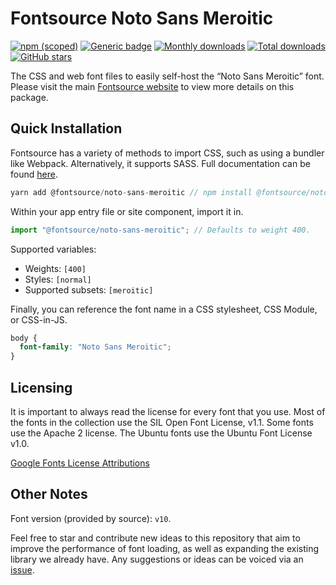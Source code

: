 # Fontsource Noto Sans Meroitic

[![npm (scoped)](https://img.shields.io/npm/v/@fontsource/noto-sans-meroitic?color=brightgreen)](https://www.npmjs.com/package/@fontsource/noto-sans-meroitic) [![Generic badge](https://img.shields.io/badge/fontsource-passing-brightgreen)](https://github.com/fontsource/fontsource) [![Monthly downloads](https://badgen.net/npm/dm/@fontsource/noto-sans-meroitic)](https://github.com/fontsource/fontsource) [![Total downloads](https://badgen.net/npm/dt/@fontsource/noto-sans-meroitic)](https://github.com/fontsource/fontsource) [![GitHub stars](https://img.shields.io/github/stars/fontsource/fontsource.svg?style=social&label=Star)](https://github.com/fontsource/fontsource/stargazers)

The CSS and web font files to easily self-host the “Noto Sans Meroitic” font. Please visit the main [Fontsource website](https://fontsource.org/fonts/noto-sans-meroitic) to view more details on this package.

## Quick Installation

Fontsource has a variety of methods to import CSS, such as using a bundler like Webpack. Alternatively, it supports SASS. Full documentation can be found [here](https://fontsource.org/docs/introduction).

```javascript
yarn add @fontsource/noto-sans-meroitic // npm install @fontsource/noto-sans-meroitic
```

Within your app entry file or site component, import it in.

```javascript
import "@fontsource/noto-sans-meroitic"; // Defaults to weight 400.
```

Supported variables:

- Weights: `[400]`
- Styles: `[normal]`
- Supported subsets: `[meroitic]`

Finally, you can reference the font name in a CSS stylesheet, CSS Module, or CSS-in-JS.

```css
body {
  font-family: "Noto Sans Meroitic";
}
```

## Licensing

It is important to always read the license for every font that you use.
Most of the fonts in the collection use the SIL Open Font License, v1.1. Some fonts use the Apache 2 license. The Ubuntu fonts use the Ubuntu Font License v1.0.

[Google Fonts License Attributions](https://fonts.google.com/attribution)

## Other Notes

Font version (provided by source): `v10`.

Feel free to star and contribute new ideas to this repository that aim to improve the performance of font loading, as well as expanding the existing library we already have. Any suggestions or ideas can be voiced via an [issue](https://github.com/fontsource/fontsource/issues).
